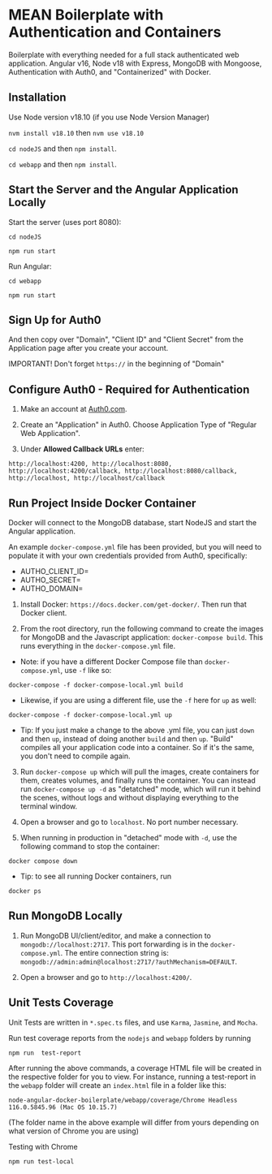 # MEAN Boilerplate with Authentication and Containers

Boilerplate with everything needed for a full stack authenticated web application.  Angular v16, Node v18 with Express, MongoDB with Mongoose, Authentication with Auth0, and "Containerized" with Docker.

## Installation

Use Node version v18.10 (if you use Node Version Manager)

`nvm install v18.10` then `nvm use v18.10`

`cd nodeJS` and then `npm install`.

`cd webapp` and then `npm install`.

## Start the Server and the Angular Application Locally

Start the server (uses port 8080):

`cd nodeJS`

`npm run start`

Run Angular:

`cd webapp`

`npm run start`

## Sign Up for Auth0

And then copy over "Domain", "Client ID" and "Client Secret" from the Application page after you create your account.

IMPORTANT!  Don't forget `https://` in the beginning of "Domain"

## Configure Auth0 - Required for Authentication

1. Make an account at [Auth0.com](https://auth0.com/).

2. Create an "Application" in Auth0.  Choose Application Type of "Regular Web Application".

3. Under **Allowed Callback URLs** enter:

```
http://localhost:4200, http://localhost:8080, http://localhost:4200/callback, http://localhost:8080/callback, http://localhost, http://localhost/callback
```

## Run Project Inside Docker Container

Docker will connect to the MongoDB database, start NodeJS and start the Angular application.

An example `docker-compose.yml` file has been provided, but you will need to populate it with your own credentials provided from Auth0, specifically:
- AUTHO_CLIENT_ID=<AUTH0 clientId>
- AUTHO_SECRET=<AUTH0 secret>
- AUTHO_DOMAIN=<AUTH0 domain>

1. Install Docker: `https://docs.docker.com/get-docker/`.  Then run that Docker client.

2. From the root directory, run the following command to create the images for MongoDB and the Javascript application: `docker-compose build`. This runs everything in the `docker-compose.yml` file.

 - Note: if you have a different Docker Compose file than `docker-compose.yml`, use `-f` like so:
```
docker-compose -f docker-compose-local.yml build
```

 - Likewise, if you are using a different file, use the `-f` here for `up` as well:
 ```
 docker-compose -f docker-compose-local.yml up
 ```

  - Tip: If you just make a change to the above .yml file, you can just `down` and then `up`, instead of doing another `build` and then `up`.  "Build" compiles all your application code into a container.  So if it's the same, you don't need to compile again.

3. Run `docker-compose up` which will pull the images, create containers for them, creates volumes, and finally runs the container. You can instead run `docker-compose up -d` as "detatched" mode, which will run it behind the scenes, without logs and without displaying everything to the terminal window.

4. Open a browser and go to `localhost`. No port number necessary.

5. When running in production in "detached" mode with `-d`, use the following command to stop the container:
```
docker compose down
```

 - Tip: to see all running Docker containers, run 
 ```
 docker ps
 ```

## Run MongoDB Locally

1. Run MongoDB UI/client/editor, and make a connection to `mongodb://localhost:2717`. This port forwarding is in the `docker-compose.yml`. The entire connection string is: `mongodb://admin:admin@localhost:2717/?authMechanism=DEFAULT`.

2. Open a browser and go to `http://localhost:4200/`.

## Unit Tests Coverage

Unit Tests are written in `*.spec.ts` files, and use `Karma`, `Jasmine`, and `Mocha`.

Run test coverage reports from the `nodejs` and `webapp` folders by running
```
npm run  test-report
```

After running the above commands, a coverage HTML file will be created in the respective folder for you to view.  For instance, running a test-report in the `webapp` folder will create an `index.html` file in a folder like this:
```
node-angular-docker-boilerplate/webapp/coverage/Chrome Headless 116.0.5845.96 (Mac OS 10.15.7)
```

(The folder name in the above example will differ from yours depending on what version of Chrome you are using)

Testing with Chrome
```
npm run test-local
```